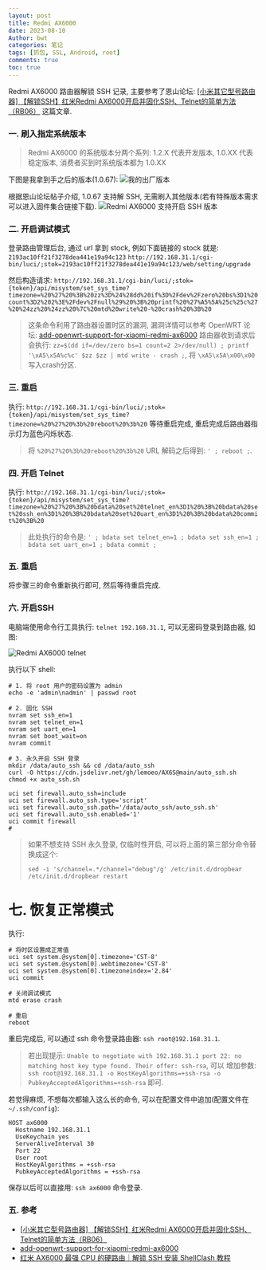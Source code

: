 ```yaml
---
layout: post
title: Redmi AX6000 
date: 2023-08-10
Author: bwt
categories: 笔记
tags: [抓包, SSL, Android, root]
comments: true
toc: true
---
```


Redmi AX6000 路由器解锁 SSH 记录, 主要参考了恩山论坛:
[[小米其它型号路由器] 【解锁SSH】红米Redmi AX6000开启并固化SSH、Telnet的简单方法（RB06）](https://www.right.com.cn/forum/thread-8253195-1-1.html)
这篇文章.

### 一. 刷入指定系统版本

> Redmi AX6000 的系统版本分两个系列: 1.2.X 代表开发版本, 1.0.XX 代表稳定版本, 消费者买到时系统版本都为 1.0.XX

下图是我拿到手之后的版本(1.0.67):
![我的出厂版本](https://zonheng.net/tech/redmi_ax6000_version.png-thumbnail)

根据恩山论坛帖子介绍, 1.0.67 支持解 SSH, 无需刷入其他版本(若有特殊版本需求可以进入固件集合链接下载).
![Redmi AX6000 支持开启 SSH 版本](https://zonheng.net/tech/redmi_ax6000_support_ssh_version.png-thumbnail)

### 二. 开启调试模式

登录路由管理后台, 通过 url 拿到 stock, 例如下面链接的 stock 就是: `2193ac10ff21f3278dea441e19a94c123`
`http://192.168.31.1/cgi-bin/luci/;stok=2193ac10ff21f3278dea441e19a94c123/web/setting/upgrade`

然后构造请求:
`http://192.168.31.1/cgi-bin/luci/;stok={token}/api/misystem/set_sys_time?timezone=%20%27%20%3B%20zz%3D%24%28dd%20if%3D%2Fdev%2Fzero%20bs%3D1%20count%3D2%202%3E%2Fdev%2Fnull%29%20%3B%20printf%20%27%A5%5A%25c%25c%27%20%24zz%20%24zz%20%7C%20mtd%20write%20-%20crash%20%3B%20`

> 这条命令利用了路由器设置时区的漏洞, 漏洞详情可以参考 OpenWRT 论坛: [add-openwrt-support-for-xiaomi-redmi-ax6000](https://forum.openwrt.org/t/add-openwrt-support-for-xiaomi-redmi-ax6000/125008/132)
> 路由器收到请求后会执行: `zz=$(dd if=/dev/zero bs=1 count=2 2>/dev/null) ; printf '\xA5\x5A%c%c' $zz $zz | mtd write - crash ;`,
> 将 `\xA5\x5A\x00\x00` 写入crash分区.

### 三. 重启

执行: `http://192.168.31.1/cgi-bin/luci/;stok={token}/api/misystem/set_sys_time?timezone=%20%27%20%3b%20reboot%20%3b%20`
等待重启完成, 重启完成后路由器指示灯为蓝色闪烁状态.

> 将 `%20%27%20%3b%20reboot%20%3b%20` URL 解码之后得到: `' ; reboot ;`.

### 四. 开启 Telnet

执行: `http://192.168.31.1/cgi-bin/luci/;stok={token}/api/misystem/set_sys_time?timezone=%20%27%20%3B%20bdata%20set%20telnet_en%3D1%20%3B%20bdata%20set%20ssh_en%3D1%20%3B%20bdata%20set%20uart_en%3D1%20%3B%20bdata%20commit%20%3B%20`

> 此处执行的命令是: `' ; bdata set telnet_en=1 ; bdata set ssh_en=1 ; bdata set uart_en=1 ; bdata commit ;`

### 五. 重启

将步骤三的命令重新执行即可, 然后等待重启完成.

### 六. 开启SSH

电脑端使用命令行工具执行: `telnet 192.168.31.1`, 可以无密码登录到路由器, 如图:

![Redmi AX6000 telnet](https://zonheng.net/tech/redmi_ax6000_telnet.png-thumbnail)

执行以下 shell:
```shell
# 1. 将 root 用户的密码设置为 admin
echo -e 'admin\nadmin' | passwd root

# 2. 固化 SSH
nvram set ssh_en=1
nvram set telnet_en=1
nvram set uart_en=1
nvram set boot_wait=on
nvram commit

# 3. 永久开启 SSH 登录
mkdir /data/auto_ssh && cd /data/auto_ssh
curl -O https://cdn.jsdelivr.net/gh/lemoeo/AX6S@main/auto_ssh.sh
chmod +x auto_ssh.sh

uci set firewall.auto_ssh=include
uci set firewall.auto_ssh.type='script'
uci set firewall.auto_ssh.path='/data/auto_ssh/auto_ssh.sh'
uci set firewall.auto_ssh.enabled='1'
uci commit firewall
# 
```

> 如果不想支持 SSH 永久登录, 仅临时性开启, 可以将上面的第三部分命令替换成这个:
> ```shell
> sed -i 's/channel=.*/channel="debug"/g' /etc/init.d/dropbear
> /etc/init.d/dropbear restart
> ```

# 七. 恢复正常模式

执行: 
```shell
# 将时区设置成正常值
uci set system.@system[0].timezone='CST-8'
uci set system.@system[0].webtimezone='CST-8'
uci set system.@system[0].timezoneindex='2.84'
uci commit

# 关闭调试模式
mtd erase crash

# 重启
reboot
```
重启完成后, 可以通过 ssh 命令登录路由器: `ssh root@192.168.31.1`.

> 若出现提示: `Unable to negotiate with 192.168.31.1 port 22: no matching host key type found. Their offer: ssh-rsa`, 可以
> 增加参数: `ssh root@192.168.31.1 -o HostKeyAlgorithms=+ssh-rsa -o PubkeyAcceptedAlgorithms=+ssh-rsa` 即可.

若觉得麻烦, 不想每次都输入这么长的命令, 可以在配置文件中追加(配置文件在 `~/.ssh/config`):

```shell
HOST ax6000
  Hostname 192.168.31.1
  UseKeychain yes
  ServerAliveInterval 30
  Port 22
  User root
  HostKeyAlgorithms = +ssh-rsa
  PubkeyAcceptedAlgorithms = +ssh-rsa
```

保存以后可以直接用: `ssh ax6000` 命令登录.

### 五. 参考

* [[小米其它型号路由器] 【解锁SSH】红米Redmi AX6000开启并固化SSH、Telnet的简单方法（RB06）](https://www.right.com.cn/forum/thread-8253195-1-1.html)
* [add-openwrt-support-for-xiaomi-redmi-ax6000](https://forum.openwrt.org/t/add-openwrt-support-for-xiaomi-redmi-ax6000/125008/132)
* [红米 AX6000 最强 CPU 的硬路由｜解锁 SSH 安装 ShellClash 教程](https://qust.me/post/ax6000-shellclash/)